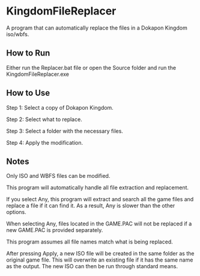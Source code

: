 # KingdomFileReplacer
 A program that can automatically replace the files in a Dokapon Kingdom iso/wbfs.


How to Run
----------
Either run the Replacer.bat file or open the Source folder and run the KingdomFileReplacer.exe


How to Use
----------
Step 1: Select a copy of Dokapon Kingdom.

Step 2: Select what to replace.

Step 3: Select a folder with the necessary files.

Step 4: Apply the modification.


Notes
-----
Only ISO and WBFS files can be modified.

This program will automatically handle all file extraction and replacement.

If you select Any, this program will extract and search all the game files and replace a file if it can find it. As a result, Any is slower than the other options.

When selecting Any, files located in the GAME.PAC will not be replaced if a new GAME.PAC is provided separately.

This program assumes all file names match what is being replaced.

After pressing Apply, a new ISO file will be created in the same folder as the original game file. This will overwrite an existing file if it has the same name as the output. The new ISO can then be run through standard means.
